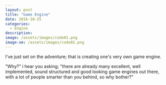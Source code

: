 ```yaml
---
layout: post
title: "Game Engine"
date: 2016-10-25
categories:
  - Engine
description: 
image: /assets/images/code01.png
image-sm: /assets/images/code01.png
---
```


I've just set on the adventure; that is creating one's very own game engine.

"Why?" i hear you asking; "there are already many excellent, well implemented, sound structured and good looking game engines out there, with a lot of people smarter than you behind, so why bother?"







